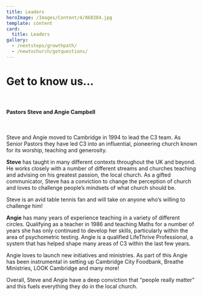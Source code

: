```yaml
---
title: Leaders
heroImage: /Images/Content/4/868384.jpg
template: content
card:
  title: Leaders
gallery:
  - /nextsteps/growthpath/
  - /newtochurch/gotquestions/
---
```


# Get to know us...

</br>

#### Pastors Steve and Angie Campbell

</br>

Steve and Angie moved to Cambridge in 1994 to lead the C3 team. As Senior Pastors they have led C3 into an influential, pioneering church known for its worship, teaching and generosity.

**Steve** has taught in many different contexts throughout the UK and beyond. He works closely with a number of different streams and churches teaching and advising on his greatest passion, the local church. As a gifted communicator, Steve has a conviction to change the perception of church and loves to challenge people’s mindsets of what church should be.

Steve is an avid table tennis fan and will take on anyone who’s willing to challenge him!

**Angie** has many years of experience teaching in a variety of different circles. Qualifying as a teacher in 1986 and teaching Maths for a number of years she has only continued to develop her skills, particularly within the area of psychometric testing. Angie is a qualified LifeThrive Professional, a system that has helped shape many areas of C3 within the last few years.

Angie loves to launch new initiatives and ministries. As part of this Angie has been instrumental in setting up Cambridge City Foodbank, Breathe Ministries, LOOK Cambridge and many more!

Overall, Steve and Angie have a deep conviction that “people really matter” and this fuels everything they do in the local church.
